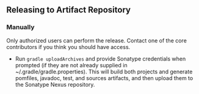 ## Releasing to Artifact Repository

### Manually

Only authorized users can perform the release.  Contact one of the core contributors if you think you should have access.

* Run `gradle uploadArchives` and provide Sonatype credentials when prompted (if they are not already supplied in ~/.gradle/gradle.properties).  This will build both projects and generate pomfiles, javadoc, test, and sources artifacts, and then upload them to the Sonatype Nexus repository.